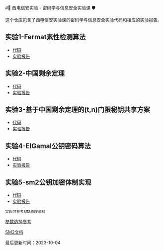 #🚀 西电信安实验 - 密码学与信息安全实验课 🛡️

这个仓库包含了西电信安实验课的密码学与信息安全实验代码和相应的实验报告。

## 实验1-Fermat素性检测算法

- [代码](https://github.com/NiceAsiv/CryptoExp/blob/main/%E5%AE%9E%E9%AA%8C1-Fermat%E7%B4%A0%E6%80%A7%E6%A3%80%E6%B5%8B%E7%AE%97%E6%B3%95.py)
- [实验报告](https://github.com/NiceAsiv/CryptoExp/blob/main/%E5%AE%9E%E9%AA%8C%E6%8A%A5%E5%91%8A%E6%A8%A1%E6%9D%BF-%E5%AE%9E%E9%AA%8C1.docx)

## 实验2-中国剩余定理

- [代码](https://github.com/NiceAsiv/CryptoExp/blob/main/%E5%AE%9E%E9%AA%8C2-%E4%B8%AD%E5%9B%BD%E5%89%A9%E4%BD%99%E5%AE%9A%E7%90%86.py)
- [实验报告](https://github.com/NiceAsiv/CryptoExp/blob/main/%E5%AE%9E%E9%AA%8C%E6%8A%A5%E5%91%8A%E6%A8%A1%E6%9D%BF-%E5%AE%9E%E9%AA%8C2.docx)

## 实验3-基于中国剩余定理的(t,n)门限秘钥共享方案

- [代码](https://github.com/NiceAsiv/CryptoExp/blob/main/%E5%AE%9E%E9%AA%8C3-%E9%97%A8%E9%99%90%E7%A7%98%E9%92%A5%E5%85%B1%E4%BA%AB%E6%96%B9%E6%A1%88.py)
- [实验报告](https://github.com/NiceAsiv/CryptoExp/blob/main/%E5%AE%9E%E9%AA%8C%E6%8A%A5%E5%91%8A%E6%A8%A1%E6%9D%BF-%E5%AE%9E%E9%AA%8C1.docx)

## 实验4-ElGamal公钥密码算法

- [代码](https://github.com/NiceAsiv/CryptoExp/blob/main/%E5%AE%9E%E9%AA%8C4-ElGamal%E5%85%AC%E9%92%A5%E5%AF%86%E7%A0%81%E7%AE%97%E6%B3%95.py)
- [实验报告](https://github.com/NiceAsiv/CryptoExp/blob/main/%E5%AE%9E%E9%AA%8C%E6%8A%A5%E5%91%8A%E6%A8%A1%E6%9D%BF-%E5%AE%9E%E9%AA%8C4.docx)

## 实验5-sm2公钥加密体制实现

- [代码](https://github.com/NiceAsiv/CryptoExp/blob/main/sm2.py)
- [实验报告](https://github.com/NiceAsiv/CryptoExp/blob/main/%E5%AE%9E%E9%AA%8C%E6%8A%A5%E5%91%8A%E6%A8%A1%E6%9D%BF-%E5%AE%9E%E9%AA%8C5.docx)

`实现可参考SM2原理资料`

[参数选择参考](https://github.com/NiceAsiv/CryptoExp/blob/main/%E6%A4%AD%E5%9C%86%E6%9B%B2%E7%BA%BF%E6%8E%A8%E8%8D%90%E5%8F%82%E6%95%B0.pdf)

[SM2文档](https://github.com/NiceAsiv/CryptoExp/blob/main/SM2%E6%A4%AD%E5%9C%86%E6%9B%B2%E7%BA%BF%E5%85%AC%E9%92%A5%E7%AE%97%E6%B3%95.pdf)

最后更新时间：2023-10-04
